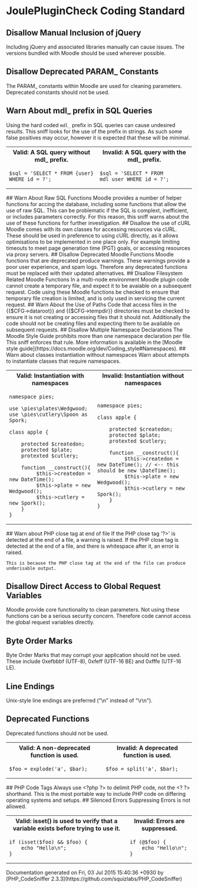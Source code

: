 # JoulePluginCheck Coding Standard
## Disallow Manual Inclusion of jQuery
Including jQuery and associated libraries manually can cause issues. The versions bundled with Moodle should be used wherever possible.
## Disallow Deprecated PARAM_ Constants
The PARAM_ constants within Moodle are used for cleaning parameters. Deprecated constants should not be used.
## Warn About mdl_ prefix in SQL Queries
Using the hard coded `mdl_` prefix in SQL queries can cause undesired results. This sniff looks for the
    use of the prefix in strings. As such some false positives may occur, however it is expected that these
    will be minimal.
  <table>
   <tr>
    <th>Valid: A SQL query without mdl_ prefix.</th>
    <th>Invalid: A SQL query with the mdl_ prefix.</th>
   </tr>
   <tr>
<td>

    $sql = 'SELECT * FROM {user} WHERE id = ?';

</td>
<td>

    $sql = 'SELECT * FROM mdl_user WHERE id = ?';

</td>
   </tr>
  </table>
## Warn About Raw SQL Functions
Moodle provides a number of helper functions for accing the database, including some functions that allow
    the use of raw SQL. This can be problematic if the SQL is complext, inefficient, or includes parameters
    correctly. For this reason, this sniff warns about the use of these functions for further investigation.
## Disallow the use of cURL
Moodle comes with its own classes for accessing resources via cURL. These should be used in preference to using cURL directly, as it allows optimisations
    to be implemented in one place only. For example limiting timeouts to meet page generation time (PGT) goals, or accessing resources via proxy servers.
## Disallow Deprecated Moodle Functions
Moodle functions that are deprecated produce warnings. These warnings provide a poor user experience, and spam logs.
    Therefore any deprecated functions must be replaced with their updated alternatives.
## Disallow Filesystem Related Moodle Functions
In a multi-node environment Moodle plugin code cannot create a temporary file, and expect it to be avaiable on a subsequent request.
    Code using these Moodle functions be checked to ensure that temporary file creation is limited, and is only used in servicing the current request.
## Warn About the Use of Paths
Code that access files in the {{$CFG-&gt;dataroot}} and {{$CFG-&gt;tempdir}} directories must be checked to ensure it is not
    creating or accessing files that it should not. Additionally the code should not be creating files and expecting them to
    be available on subsequent requests.
## Disallow Multiple Namespace Declarations
The Moodle Style Guide prohibits more than one namespace declaration per file.
    This sniff enforces that rule. More information is available in the [Moodle style guide](https://docs.moodle.org/dev/Coding_style#Namespaces).
## Warn about classes instantiation without namespaces
Warn about attempts to instantiate classes that require namespaces.
  <table>
   <tr>
    <th>Valid: Instantiation with namespaces</th>
    <th>Invalid: Instantiation without namespaces</th>
   </tr>
   <tr>
<td>

    namespace pies;
    
    use \pies\plates\Wedgwood;
    use \pies\cutlery\Spoon as Spork;
    
    class apple {
    
        protected $createdon;
        protected $plate;
        protexted $cutlery;
    
        function __construct(){
             $this->createdon = new DateTime();
             $this->plate = new Wedgwood();
             $this->cutlery = new Spork();
        }
    }

</td>
<td>

    namespace pies;
    
    class apple {
    
        protected $createdon;
        protected $plate;
        protexted $cutlery;
    
        function __construct(){
             $this->createdon = new DateTime(); // <-- this should be new \DateTime();
             $this->plate = new Wedgwood();
             $this->cutlery = new Spork();
        }
    }

</td>
   </tr>
  </table>
## Warn about PHP close tag at end of file
If the PHP close tag '?&gt;' is detected at the end of a file, a warning is raised.
    If the PHP close tag is detected at the end of a file, and there is whitespace after it, an error is raised.

    This is because the PHP close tag at the end of the file can produce underisable output.
## Disallow Direct Access to Global Request Variables
Moodle provide core functionality to clean parameters. Not using these functions can be a serious security concern. Therefore code
    cannot access the global request variables directly.
## Byte Order Marks
Byte Order Marks that may corrupt your application should not be used.  These include 0xefbbbf (UTF-8), 0xfeff (UTF-16 BE) and 0xfffe (UTF-16 LE).
## Line Endings
Unix-style line endings are preferred (&quot;\n&quot; instead of &quot;\r\n&quot;).
## Deprecated Functions
Deprecated functions should not be used.
  <table>
   <tr>
    <th>Valid: A non-deprecated function is used.</th>
    <th>Invalid: A deprecated function is used.</th>
   </tr>
   <tr>
<td>

    $foo = explode('a', $bar);

</td>
<td>

    $foo = split('a', $bar);

</td>
   </tr>
  </table>
## PHP Code Tags
Always use &lt;?php ?&gt; to delimit PHP code, not the &lt;? ?&gt; shorthand. This is the most portable way to include PHP code on differing operating systems and setups.
## Silenced Errors
Suppressing Errors is not allowed.
  <table>
   <tr>
    <th>Valid: isset() is used to verify that a variable exists before trying to use it.</th>
    <th>Invalid: Errors are suppressed.</th>
   </tr>
   <tr>
<td>

    if (isset($foo) && $foo) {
        echo "Hello\n";
    }

</td>
<td>

    if (@$foo) {
        echo "Hello\n";
    }

</td>
   </tr>
  </table>
Documentation generated on Fri, 03 Jul 2015 15:40:36 +0930 by [PHP_CodeSniffer 2.3.3](https://github.com/squizlabs/PHP_CodeSniffer)